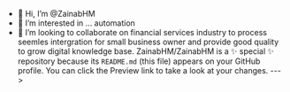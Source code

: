 - 👋 Hi, I’m @ZainabHM
- 👀 I’m interested in ... automation
 - 💞️ I’m looking to collaborate on financial services industry to process seemles intergration for small business owner and provide good quality to grow digital knowledge base.
ZainabHM/ZainabHM is a ✨ special ✨ repository because its `README.md` (this file) appears on your GitHub profile.
You can click the Preview link to take a look at your changes.
--->
